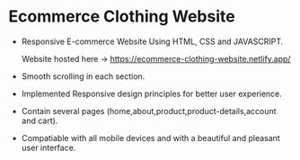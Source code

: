<h1>Ecommerce Clothing Website</h1> 


+ Responsive E-commerce Website Using HTML, CSS and JAVASCRIPT. 


  Website hosted here -> https://ecommerce-clothing-website.netlify.app/


+ Smooth scrolling in each section.

+ Implemented Responsive design principles for better user experience.

+ Contain several pages (home,about,product,product-details,account and cart).

+ Compatiable with all mobile devices and with a beautiful and pleasant user interface.

